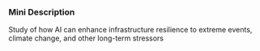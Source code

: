### Mini Description

Study of how AI can enhance infrastructure resilience to extreme events, climate change, and other long-term stressors
